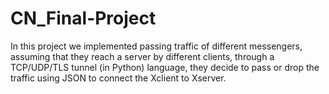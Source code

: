 # CN_Final-Project


In this project we implemented passing traffic of different messengers, assuming that they reach a server by different clients, through a TCP/UDP/TLS tunnel (in Python) language, they decide to pass or drop the traffic using JSON to connect the Xclient to Xserver.
